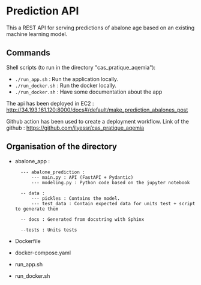 # Prediction API

This a REST API for serving predictions of abalone age based on an existing
machine learning model.


## Commands

Shell scripts (to run in the directory "cas_pratique_aqemia"): 
- `./run_app.sh` : Run the application locally.
- `./run_docker.sh` : Run the docker locally.
- `./run_docker.sh` : Have some documentation about the app


The api has been deployed in EC2 : http://34.193.161.120:8000/docs#/default/make_prediction_abalones_post

Github action has been used to create a deployment workflow.
Link of the github : https://github.com/ilyessr/cas_pratique_aqemia



## Organisation of the directory

- abalone_app :

        --- abalone_prediction :
            --- main.py : API (FastAPI + Pydantic)
            --- modeling.py : Python code based on the jupyter notebook

        -- data :
            --- pickles : Contains the model.
            --- test_data : Contain expected data for units test + script to generate them

        -- docs : Generated from docstring with Sphinx

        --tests : Units tests

 - Dockerfile
 - docker-compose.yaml
 - run_app.sh
 - run_docker.sh


